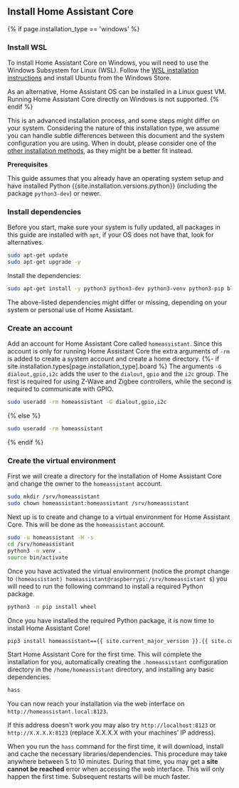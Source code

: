 ## Install Home Assistant Core

{% if page.installation_type == 'windows' %}
### Install WSL

To install Home Assistant Core on Windows, you will need to use the Windows Subsystem for Linux (WSL). Follow the [WSL installation instructions](https://docs.microsoft.com/windows/wsl/install-win10) and install Ubuntu from the Windows Store.

As an alternative, Home Assistant OS can be installed in a Linux guest VM. Running Home Assistant Core directly on Windows is not supported.
{% endif %}

<div class='note warning'>

This is an advanced installation process, and some steps might differ on your system. Considering the nature of this installation type, we assume you can handle subtle differences between this document and the system configuration you are using. When in doubt, please consider one of the [other installation methods](/installation/), as they might be a better fit instead.

</div>

<div class='note'>
<b>Prerequisites</b>

This guide assumes that you already have an operating system setup and have installed Python {{site.installation.versions.python}} (including the package `python3-dev`) or newer.

</div>

### Install dependencies

Before you start, make sure your system is fully updated, all packages in this guide are installed with `apt`, if your OS does not have that, look for alternatives.

```bash
sudo apt-get update
sudo apt-get upgrade -y
```

Install the dependencies:

```bash
sudo apt-get install -y python3 python3-dev python3-venv python3-pip bluez libffi-dev libssl-dev libjpeg-dev zlib1g-dev autoconf build-essential libopenjp2-7 libtiff5 libturbojpeg0-dev tzdata
```

The above-listed dependencies might differ or missing, depending on your system or personal use of Home Assistant.

### Create an account

Add an account for Home Assistant Core called `homeassistant`.
Since this account is only for running Home Assistant Core the extra arguments of `-rm` is added to create a system account and create a home directory.
{%- if site.installation.types[page.installation_type].board %}
The arguments `-G dialout,gpio,i2c` adds the user to the `dialout`, `gpio` and the `i2c` group. The first is required for using Z-Wave and Zigbee controllers, while the second is required to communicate with GPIO.

```bash
sudo useradd -rm homeassistant -G dialout,gpio,i2c
```

{% else %}

```bash
sudo useradd -rm homeassistant
```

{% endif %}

### Create the virtual environment

First we will create a directory for the installation of Home Assistant Core and change the owner to the `homeassistant` account.

```bash
sudo mkdir /srv/homeassistant
sudo chown homeassistant:homeassistant /srv/homeassistant
```

Next up is to create and change to a virtual environment for Home Assistant Core. This will be done as the `homeassistant` account.

```bash
sudo -u homeassistant -H -s
cd /srv/homeassistant
python3 -m venv .
source bin/activate
```

Once you have activated the virtual environment (notice the prompt change to `(homeassistant) homeassistant@raspberrypi:/srv/homeassistant $`) you will need to run the following command to install a required Python package.

```bash
python3 -m pip install wheel
```

Once you have installed the required Python package, it is now time to install Home Assistant Core!

```bash
pip3 install homeassistant=={{ site.current_major_version }}.{{ site.current_minor_version }}.{{ site.current_patch_version }}
```

Start Home Assistant Core for the first time. This will complete the installation for you, automatically creating the `.homeassistant` configuration directory in the `/home/homeassistant` directory, and installing any basic dependencies.

```bash
hass
```

You can now reach your installation via the web interface on `http://homeassistant.local:8123`.

If this address doesn't work you may also try `http://localhost:8123` or `http://X.X.X.X:8123` (replace X.X.X.X with your machines’ IP address).

<div class='note'>

When you run the `hass` command for the first time, it will download, install and cache the necessary libraries/dependencies. This procedure may take anywhere between 5 to 10 minutes. During that time, you may get a **site cannot be reached** error when accessing the web interface. This will only happen the first time. Subsequent restarts will be much faster.

</div>
